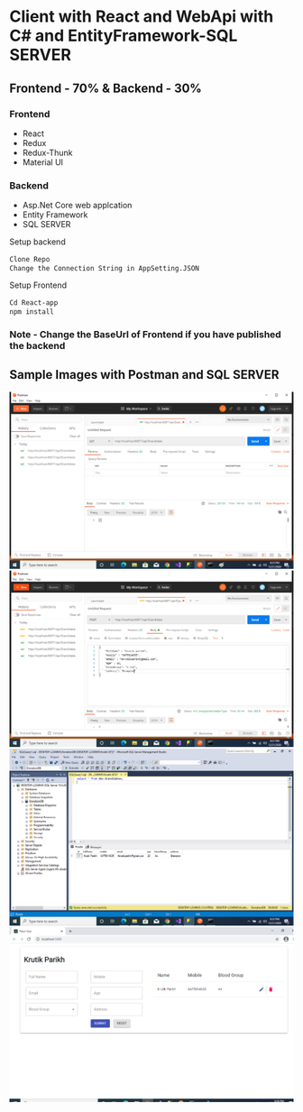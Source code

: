 # Client with React and WebApi with C# and EntityFramework-SQL SERVER
## Frontend - 70% & Backend - 30%

### Frontend
- React
- Redux
- Redux-Thunk
- Material UI

### Backend
- Asp.Net Core web applcation
- Entity Framework
- SQL SERVER

Setup backend
```Run Backend on your Machine
Clone Repo
Change the Connection String in AppSetting.JSON
```

Setup Frontend
```Run Frontend on your Machine
Cd React-app
npm install
```

### Note - Change the BaseUrl of Frontend if you have published the backend

## Sample Images with Postman and SQL SERVER
![](Samples/Capture.PNG)
![](Samples/Capture1.PNG)
![](Samples/Capture2.PNG)
![](Samples/Capture3.PNG)


 

